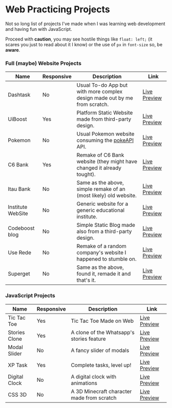 # Web Practicing Projects

Not so long list of projects I've made when I was learning web development and having fun with JavaScript.

Proceed with **caution**, you may see hostile things like `float: left;` (it scares you just to read about it I know) or the use of `px` in `font-size` so, be **aware**.

### Full (maybe) Website Projects

| Name              | Responsive | Description                                                               | Link                                                                     |
| ----------------- | ---------- | ------------------------------------------------------------------------- | ------------------------------------------------------------------------ |
| Dashtask          | No         | Usual To-do App but with more complex design made out by me from scratch. | [Live Preview](https://reinaldorm.github.io/web-practice/dashtask-app)   |
| UiBoost           | Yes        | Platform Static Website made from third-party design.                     | [Live Preview](https://reinaldorm.github.io/web-practice/uiboost)        |
| Pokemon           | No         | Usual Pokemon website consuming the [pokeAPI](link) API.                  | [Live Preview](https://reinaldorm.github.io/web-practice/pokemon-api)    |
| C6 Bank           | Yes        | Remake of C6 Bank website (they might have changed it already tought).    | [Live Preview](https://reinaldorm.github.io/web-practice/c6-bank)        |
| Itau Bank         | No         | Same as the above, simple remake of an (most likely) old website.         | [Live Preview](https://reinaldorm.github.io/web-practice/itau-bank)      |
| Institute WebSite | No         | Generic website for a generic educational institute.                      | [Live Preview](https://reinaldorm.github.io/web-practice/institute-site) |
| Codeboost blog    | No         | Simple Static Blog made also from a third-party design.                   | [Live Preview](https://reinaldorm.github.io/web-practice/codeboost-blog) |
| Use Rede          | No         | Remake of a random company's website I happened to stumble on.            | [Live Preview](https://reinaldorm.github.io/web-practice/use-rede)       |
| Superget          | No         | Same as the above, found it, remade it and that's it.                     | [Live Preview](https://reinaldorm.github.io/web-practice/superget)       |

### JavaScript Projects

| Name          | Responsive | Description                                | Link           |
| ------------- | ---------- | ------------------------------------------ | -------------- |
| Tic Tac Toe   | Yes        | Tic Tac Toe Made on Web                    | [Live Preview](https://reinaldorm.github.io/web-practice/tic-tac-toe) |
| Stories Clone | Yes        | A clone of the Whatsapp's stories feature  | [Live Preview](https://reinaldorm.github.io/web-practice/stories-clone) |
| Modal Slider  | No         | A fancy slider of modals                   | [Live Preview](https://reinaldorm.github.io/web-practice/modal-slider) |
| XP Task       | Yes        | Complete tasks, level up!                  | [Live Preview](https://reinaldorm.github.io/web-practice/xp-task) |
| Digital Clock | No         | A digital clock with animations            | [Live Preview](https://reinaldorm.github.io/web-practice/digital-clock) |
| CSS 3D        | No         | A 3D Minecraft character made from scratch | [Live Preview](https://reinaldorm.github.io/web-practice/css-3d) |


